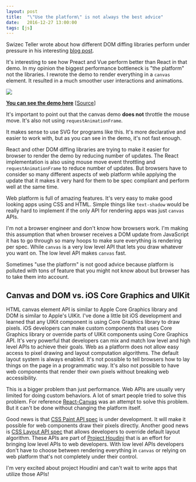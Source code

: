 ```yaml
---
layout: post
title:  "\"Use the platform\" is not always the best advice"
date:   2016-12-27 13:00:00
tags: [js]
---
```


Swizec Teller wrote about how different DOM diffing libraries perform under pressure in his interesting [blog post](https://swizec.com/blog/animating-svg-nodes-react-preact-inferno-vue/swizec/7311).

It's interesting to see how Preact and Vue perform better than React in that demo. In my opinion the biggest performance bottleneck is "the platform" not the libraries. I rewrote the demo to render everything in a `canvas` element. It resulted in a much smoother user interactions and animations.

<img src="/assets/images/canvas-vs-svg-react.gif" />

[**You can see the demo here**](https://azimi.me/react-fractals/) [[Source](https://github.com/mohsen1/react-fractals)]

It's important to point out that the canvas demo **does not** throttle the mouse move. It's also not using `requestAnimationFrame`.

It makes sense to use SVG for programs like this. It's more declarative and easier to work with, but as you can see in the demo, it's not fast enough.

React and other DOM diffing libraries are trying to make it easier for browser to render the demo by reducing number of updates.
The React implementation is also using mouse move event throttling and `requestAnimationFrame` to reduce number of updates.
But browsers have to consider so many different aspects of web platform while applying the update that it makes it very hard for them to be spec compliant and perform well at the same time.

Web platform is full of amazing features. It's very easy to make good looking apps using CSS and HTML. Simple things like `text-shadow` would be really hard to implement if the only API for rendering apps was just `canvas` APIs.

I'm not a browser engineer and don't know how browsers work. I'm making this assumption that when browser receives a DOM update from JavaScript it has to go through so many hoops to make sure everything is rendering per spec. While `canvas` is a very low level API that lets you draw whatever you want on. The low level API makes `canvas` fast.

Sometimes "use the platform" is not good advice because platform is polluted with tons of feature that you might not know about but browser has to take them into account.

## Canvas and DOM vs. iOS Core Graphics and UIKit
HTML canvas element API is similar to Apple Core Graphics library and DOM is similar to Apple's UIKit. I've done a little bit iOS development and learned that any UIKit component is using Core Graphics library to draw pixels. iOS developers can make custom components that uses Core Graphics library or override parts of UIKit components using Core Graphics API. It's very powerful that developers can mix and match low level and high level APIs to achieve their goals.
Web as a platform does not allow easy access to pixel drawing and layout computation algorithms. The default layout system is always enabled. It's not possible to tell browsers how to lay things on the page in a programmatic way. It's also not possible to have web components that render their own pixels without breaking web accessibility.

This is a bigger problem than just performance. Web APIs are usually very limited for doing custom behaviors. A lot of smart people tried to solve this problem. For reference [React-Canvas](https://github.com/Flipboard/react-canvas) was an attempt to solve this problem. But it can't be done without changing the platform itself.

Good news is that [CSS Paint API spec](https://drafts.css-houdini.org/css-paint-api/) is under development. It will make it possible for web components draw their pixels directly.
Another good news is [CSS Layout API spec](https://drafts.css-houdini.org/css-layout-api/) that allows developers to override default layout algorithm. These APIs are part of [Project Houdini](https://github.com/w3c/css-houdini-drafts) that is an effort for bringing low level APIs to web developers. With low level APIs developers don't have to choose between rendering everything in `canvas` or relying on web platform that's not completely under their control.

I'm very excited about project Houdini and can't wait to write apps that utilize those APIs!


